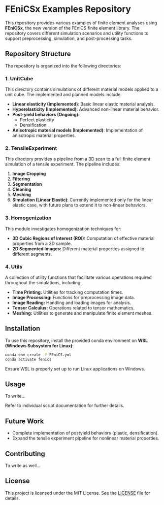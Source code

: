 # FEniCSx Examples Repository

This repository provides various examples of finite element analyses using **FEniCSx**, the new version of the FEniCS finite element library. The repository covers different simulation scenarios and utility functions to support preprocessing, simulation, and post-processing tasks.

## Repository Structure

The repository is organized into the following directories:

### 1. UnitCube
This directory contains simulations of different material models applied to a unit cube. The implemented and planned models include:

- **Linear elasticity (Implemented)**: Basic linear elastic material analysis.
- **Hyperelasticity (Implemented)**: Advanced non-linear material behavior.
- **Post-yield behaviors (Ongoing):**
  - Perfect plasticity
  - Densification
- **Anisotropic material models (Implemented)**: Implementation of anisotropic material properties.

### 2. TensileExperiment
This directory provides a pipeline from a 3D scan to a full finite element simulation of a tensile experiment. The pipeline includes:

1. **Image Cropping**
2. **Filtering**
3. **Segmentation**
4. **Cleaning**
5. **Meshing**
6. **Simulation (Linear Elastic)**: Currently implemented only for the linear elastic case, with future plans to extend it to non-linear behaviors.

### 3. Homogenization
This module investigates homogenization techniques for:

- **3D Cubic Regions of Interest (ROI):** Computation of effective material properties from a 3D sample.
- **2D Segmented Images:** Different material properties assigned to different segments.

### 4. Utils
A collection of utility functions that facilitate various operations required throughout the simulations, including:

- **Time Printing:** Utilities for tracking computation times.
- **Image Processing:** Functions for preprocessing image data.
- **Image Reading:** Handling and loading images for analysis.
- **Tensor Calculus:** Operations related to tensor mathematics.
- **Meshing:** Utilities to generate and manipulate finite element meshes.

## Installation

To use this repository, install the provided conda environment on **WSL (Windows Subsystem for Linux)**:

```bash
conda env create -f FEniCS.yml
conda activate fenics
```

Ensure WSL is properly set up to run Linux applications on Windows.

## Usage

To write...

Refer to individual script documentation for further details.

## Future Work

- Complete implementation of postyield behaviors (plastic, densification).
- Expand the tensile experiment pipeline for nonlinear material properties.

## Contributing

To write as well...
<!---
Contributions are welcome! Feel free to submit pull requests or raise issues for discussion.
-->

## License

This project is licensed under the MIT License. See the [LICENSE](LICENSE) file for details.

